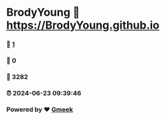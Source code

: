 # BrodyYoung :link: https://BrodyYoung.github.io 
### :page_facing_up: [1](https://BrodyYoung.github.io/tag.html) 
### :speech_balloon: 0 
### :hibiscus: 3282 
### :alarm_clock: 2024-06-23 09:39:46 
### Powered by :heart: [Gmeek](https://github.com/Meekdai/Gmeek)
